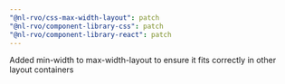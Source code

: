 ```yaml
---
"@nl-rvo/css-max-width-layout": patch
"@nl-rvo/component-library-css": patch
"@nl-rvo/component-library-react": patch
---
```


Added min-width to max-width-layout to ensure it fits correctly in other layout containers
